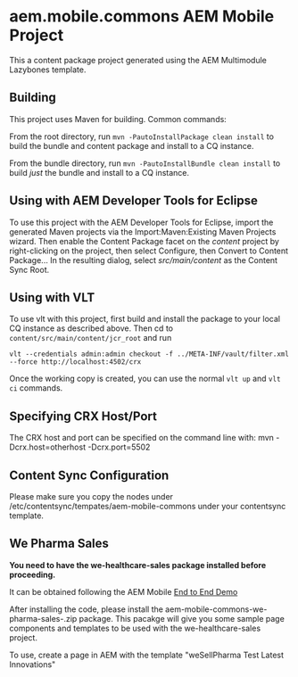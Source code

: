 # aem.mobile.commons AEM Mobile Project

This a content package project generated using the AEM Multimodule Lazybones template.

## Building

This project uses Maven for building. Common commands:

From the root directory, run ``mvn -PautoInstallPackage clean install`` to build the bundle and content package and install to a CQ instance.

From the bundle directory, run ``mvn -PautoInstallBundle clean install`` to build *just* the bundle and install to a CQ instance.

## Using with AEM Developer Tools for Eclipse

To use this project with the AEM Developer Tools for Eclipse, import the generated Maven projects via the Import:Maven:Existing Maven Projects wizard. Then enable the Content Package facet on the _content_ project by right-clicking on the project, then select Configure, then Convert to Content Package... In the resulting dialog, select _src/main/content_ as the Content Sync Root.

## Using with VLT

To use vlt with this project, first build and install the package to your local CQ instance as described above. Then cd to `content/src/main/content/jcr_root` and run

    vlt --credentials admin:admin checkout -f ../META-INF/vault/filter.xml --force http://localhost:4502/crx

Once the working copy is created, you can use the normal ``vlt up`` and ``vlt ci`` commands.

## Specifying CRX Host/Port

The CRX host and port can be specified on the command line with:
mvn -Dcrx.host=otherhost -Dcrx.port=5502 <goals>

## Content Sync Configuration

Please make sure you copy the nodes under /etc/contentsync/tempates/aem-mobile-commons under your contentsync template.

## We Pharma Sales

**You need to have the we-healthcare-sales package installed before proceeding.**

 It can be obtained following the AEM Mobile [End to End Demo](https://internal.adobedemo.com/content/demo-hub/en/demos/external/wesellpharma-demo.html)

After installing the code, please install the aem-mobile-commons-we-pharma-sales-<version>.zip package.
This pacakge will give you some sample page components and templates to be used with the we-healthcare-sales project.

To use, create a page in AEM with the template "weSellPharma Test Latest Innovations"

